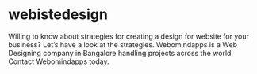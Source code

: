 # webistedesign
Willing to know about strategies for creating a design for website for your business? Let’s have a look at the strategies. Webomindapps is a Web Designing company in Bangalore handling projects across the world. Contact Webomindapps today.
